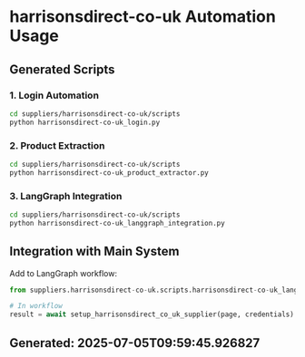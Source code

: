 # harrisonsdirect-co-uk Automation Usage

## Generated Scripts

### 1. Login Automation
```bash
cd suppliers/harrisonsdirect-co-uk/scripts
python harrisonsdirect-co-uk_login.py
```

### 2. Product Extraction  
```bash
cd suppliers/harrisonsdirect-co-uk/scripts
python harrisonsdirect-co-uk_product_extractor.py
```

### 3. LangGraph Integration
```bash
cd suppliers/harrisonsdirect-co-uk/scripts
python harrisonsdirect-co-uk_langgraph_integration.py
```

## Integration with Main System

Add to LangGraph workflow:
```python
from suppliers.harrisonsdirect-co-uk.scripts.harrisonsdirect-co-uk_langgraph_integration import setup_harrisonsdirect_co_uk_supplier

# In workflow
result = await setup_harrisonsdirect_co_uk_supplier(page, credentials)
```

## Generated: 2025-07-05T09:59:45.926827
